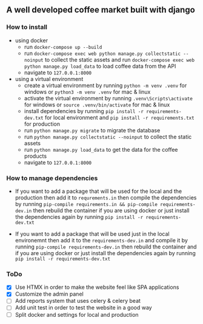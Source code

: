 ## A well developed coffee market built with django

### How to install

- using docker
  - run `docker-compose up --build`
  - run `docker-compose exec web python manage.py collectstatic --noinput` to collect the static assets and run `docker-compose exec web python manage.py load_data` to load coffee data from the API
  - navigate to `127.0.0.1:8000`
- using a virtual environment
  - create a virtual environment by running `python -m venv .venv` for windows or `python3 -m venv .venv` for mac & linux
  - activate the virtual environment by running `.venv\Scripts\activate` for windows or `source .venv/bin/activate` for mac & linux
  - install dependencies by running `pip install -r requirements-dev.txt` for local environment and `pip install -r requirements.txt` for production
  - run `python manage.py migrate` to migrate the database
  - run `python manage.py collectstatic --noinput` to collect the static assets
  - run `python manage.py load_data` to get the data for the coffee products
  - navigate to `127.0.0.1:8000`

### How to manage dependencies
- If you want to add a package that will be used for the local and the production then add it to `requrements.in` then compile the dependencies by running `pip-compile requirements.in && pip-compile requirements-dev.in` then rebuild the container if you are using docker or just install the dependencies again by running `pip install -r requirements-dev.txt` 

- If you want to add a package that will be used just in the local environemnt then add it to the `requirements-dev.in` and compile it by running `pip-compile requirements-dev.in` then rebuild the container and if you are using docker or just install the dependencies again by running `pip install -r requirements-dev.txt`

### ToDo
- [x] Use HTMX in order to make the website feel like SPA applications
- [x] Customize the admin panel 
- [ ] Add reports system that uses celery & celery beat
- [ ] Add unit test in order to test the website in a good way
- [ ] Split docker and settings for local and production